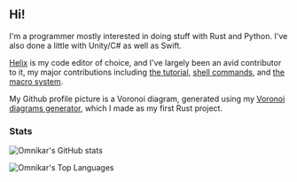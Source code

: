 ## Hi!

I'm a programmer mostly interested in doing stuff with Rust and Python. I've also done a little with Unity/C# as well as Swift.

[Helix](https://github.com/helix-editor/helix) is my code editor of choice, and I've largely been an avid contributor to it, my major contributions including [the tutorial](https://github.com/helix-editor/helix/pull/537), [shell commands](https://github.com/helix-editor/helix/pull/547), and [the macro system](https://github.com/helix-editor/helix/pull/1234).

My Github profile picture is a Voronoi diagram, generated using my [Voronoi diagrams generator](https://github.com/Omnikar/voronoi_diagrams), which I made as my first Rust project.

### Stats

![Omnikar's GitHub stats](https://github-readme-stats.vercel.app/api?username=Omnikar&hide_rank=true&theme=tokyonight&custom_title=GitHub%20Stats)

![Omnikar's Top Languages](https://github-readme-stats.vercel.app/api/top-langs/?username=Omnikar&layout=compact&theme=tokyonight)
